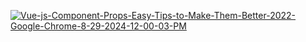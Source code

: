 
<a href="https://ibb.co/x8NmxpL"><img src="https://i.ibb.co/Lh3QVLR/Vue-js-Component-Props-Easy-Tips-to-Make-Them-Better-2022-Google-Chrome-8-29-2024-12-00-03-PM.png" alt="Vue-js-Component-Props-Easy-Tips-to-Make-Them-Better-2022-Google-Chrome-8-29-2024-12-00-03-PM" border="0"></a>
